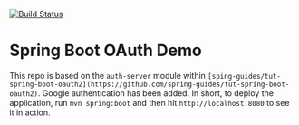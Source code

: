 [![Build Status](https://travis-ci.org/edwardmlyte/oauthdemo.svg?branch=master)](https://travis-ci.org/edwardmlyte/oauthdemo)

# Spring Boot OAuth Demo

This repo is based on the `auth-server` module within `[sping-guides/tut-spring-boot-oauth2](https://github.com/spring-guides/tut-spring-boot-oauth2)`. Google authentication has been added.
In short, to deploy the application, run `mvn spring:boot` and then hit `http://localhost:8080` to see it in action. 
